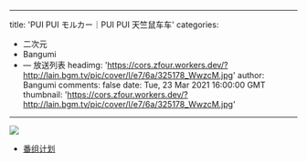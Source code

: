 
---
title: 'PUI PUI モルカー｜PUI PUI 天竺鼠车车'
categories: 
 - 二次元
 - Bangumi
 - — 放送列表
headimg: 'https://cors.zfour.workers.dev/?http://lain.bgm.tv/pic/cover/l/e7/6a/325178_WwzcM.jpg'
author: Bangumi
comments: false
date: Tue, 23 Mar 2021 16:00:00 GMT
thumbnail: 'https://cors.zfour.workers.dev/?http://lain.bgm.tv/pic/cover/l/e7/6a/325178_WwzcM.jpg'
---

<div>   
<img src="https://cors.zfour.workers.dev/?http://lain.bgm.tv/pic/cover/l/e7/6a/325178_WwzcM.jpg" referrerpolicy="no-referrer"><ul><li><a href="https://bangumi.tv/subject/325178">番组计划</a></li></ul>  
</div>
            